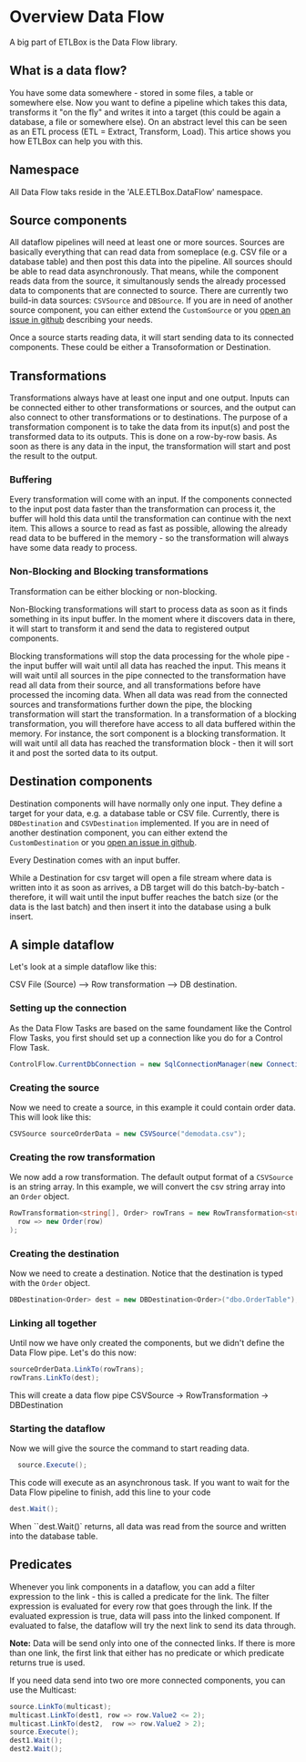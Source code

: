 ﻿# Overview Data Flow

A big part of ETLBox is the Data Flow library. 

## What is a data flow?

You have some data somewhere - stored in some files, a table or somewhere else. 
Now you want to define a pipeline which takes this data, transforms it "on the fly" and writes it into a target 
(this could be again a database, a file or somewhere else). 
On an abstract level this can be seen as an ETL process (ETL = Extract, Transform, Load).
This artice shows you how ETLBox can help you with this.

## Namespace

All Data Flow taks reside in the 'ALE.ETLBox.DataFlow' namespace.

## Source components

All dataflow pipelines will need at least one or more sources. Sources are basically everything that can read data from someplace 
(e.g. CSV file or a database table) and then post this data into the pipeline. All sources should be able to read data asynchronously. 
That means, while the component reads data from the source, it simultanously sends the already processed data to components that are connected to source.
There are currently two build-in data sources: `CSVSource` and `DBSource`. If you are in need of another source component, you can either extend the 
`CustomSource` or you [open an issue in github](https://github.com/roadrunnerlenny/etlbox/issues) describing your needs. 

Once a source starts reading data, it will start sending data to its connected components. These could be either a Transoformation or Destination.

## Transformations

Transformations always have at least one input and one output. Inputs can be connected either to other transformations or sources, and the output can also connect to other transformations
or to destinations. 
The purpose of a transformation component is to take the data from its input(s) and post the transformed data to its outputs. This is done on a row-by-row basis.
As soon as there is any data in the input, the transformation will start and post the result to the output. 

### Buffering

Every transformation will come with an input. If the components connected to the input post data faster than the transformation
can process it, the buffer will hold this data until the transformation can continue with the next item. This allows a source to read as fast as possible,
allowing the already read data to be buffered in the memory - so the transformation will always have some data ready to process.

### Non-Blocking and Blocking transformations

Transformation can be either blocking or non-blocking. 

Non-Blocking transformations will start to process data as soon as it finds something in its input buffer. 
In the moment where it discovers data in there, it will  start to transform it and send the data to registered output components. 

Blocking transformations will stop the data processing for the whole pipe - the input buffer will wait until all data has reached the input. This means it will wait until
all sources in the pipe connected to the transformation have read all data from their source, and all transformations before have processed the incoming data. 
When all data was read from the connected sources and transformations further down the pipe, the blocking transformation will start the transformation. In a transformation
of a blocking transformation, you will therefore have access to all data buffered within the memory. For instance, the sort component is a blocking transformation. 
It will wait until all data has reached the transformation block - then it will sort it and post the sorted data to its output. 

## Destination components 

Destination components will have normally only one input. They define a target for your data, e.g. a database table or CSV file. Currently, there is `DBDestination` 
and `CSVDestination` implemented. If you are in need of another destination component, you can either extend the `CustomDestination` or you [open an 
issue in github](https://github.com/roadrunnerlenny/etlbox/issues).

Every Destination comes with an input buffer. 

While a Destination for csv target will open a file stream where data is written into it as soon as arrives, a DB target will do this batch-by-batch - therefore, 
it will wait until the input buffer reaches the batch size (or the data is the last batch) and then insert it into the database using a bulk insert. 

## A simple dataflow

Let's look at a simple dataflow like this:

CSV File (Source) --> Row transformation --> DB destination.

### Setting up the connection

As the Data Flow Tasks are based on the same foundament like the Control Flow Tasks, you first should set up a connection like you do for
a Control Flow Task.

```C#
ControlFlow.CurrentDbConnection = new SqlConnectionManager(new ConnectionString("Data Source=.;Integrated Security=SSPI;"));
```

### Creating the source 

Now we need to create a source, in this example it could contain order data. This will look like this:

```C#
CSVSource sourceOrderData = new CSVSource("demodata.csv");
```

### Creating the row transformation

We now add a row transformation. The default output format of a `CSVSource` is an string array. In this example, we will convert the csv string array into an `Order` object.

```C#
RowTransformation<string[], Order> rowTrans = new RowTransformation<string[], Order>(
  row => new Order(row)
);    
```

### Creating the destination 

Now we need to create a destination. Notice that the destination is typed with the `Order` object.

```C#
DBDestination<Order> dest = new DBDestination<Order>("dbo.OrderTable");
```

### Linking all together

Until now we have only created the components, but we didn't define the Data Flow pipe. Let's do this now:

```C#
sourceOrderData.LinkTo(rowTrans);
rowTrans.LinkTo(dest);
```

This will create a data  flow pipe CSVSource -> RowTransformation -> DBDestination

### Starting the dataflow

Now we will give the source the command to start reading data. 

```C#
  source.Execute();
``` 

This code will execute as an asynchronous task. If you want to wait for the Data Flow pipeline to finish, add this line to your code

```C#
dest.Wait();
```

When ``dest.Wait()` returns, all data was read from the source and written into the database table. 

## Predicates 

Whenever you link components in a dataflow, you can add a filter expression to the link -
this is called a predicate for the link.
The filter expression is evaluated for every row that goes through the link.
If the evaluated expression is true, data will pass into the linked component.
If evaluated to false, the dataflow will try the next link to send its data through.

**Note:** Data will be send only into one of the connected links. If there is more than one link,
the first link that either has no predicate or which predicate returns true is used.

If you need data send into two ore more connected components, you can use the Multicast:

```C#
source.LinkTo(multicast);
multicast.LinkTo(dest1, row => row.Value2 <= 2);
multicast.LinkTo(dest2,  row => row.Value2 > 2);
source.Execute();
dest1.Wait();
dest2.Wait();
```



